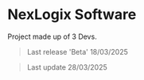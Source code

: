# NexLogix Software
Project made up of 3 Devs.

> Last release 'Beta' 18/03/2025

> Last update 28/03/2025